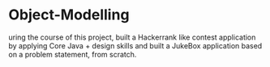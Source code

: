 # Object-Modelling
uring the course of this project, built a Hackerrank like contest application by applying Core Java + design skills and built a JukeBox application based on a problem statement, from scratch. 
